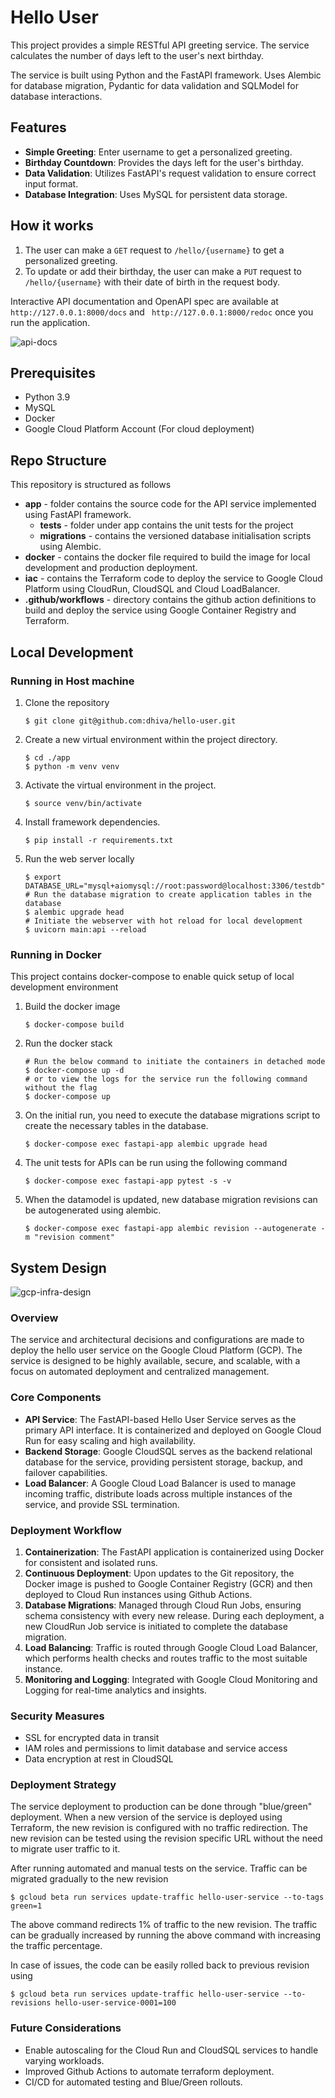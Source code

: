 # Hello User

This project provides a simple RESTful API greeting service. The service calculates the number of days left to the user's next birthday.

The service is built using Python and the FastAPI framework. Uses Alembic for database migration, Pydantic for data validation and SQLModel for database interactions.  

## Features

- **Simple Greeting**: Enter username to get a personalized greeting.
- **Birthday Countdown**: Provides the days left for the user's birthday.
- **Data Validation**: Utilizes FastAPI's request validation to ensure correct input format.
- **Database Integration**: Uses MySQL for persistent data storage.



## How it works

1. The user can make a `GET` request to `/hello/{username}` to get a personalized greeting.
2. To update or add their birthday, the user can make a `PUT` request to `/hello/{username}` with their date of birth in the request body.



Interactive API documentation and OpenAPI spec are available at ` http://127.0.0.1:8000/docs` and ` http://127.0.0.1:8000/redoc` once you run the application.

![api-docs](doc/api-docs.png "API Docs")



## Prerequisites

* Python 3.9
* MySQL
* Docker
* Google Cloud Platform Account (For cloud deployment)

## Repo Structure

This repository is structured as follows

* **app** - folder contains the source code for the API service implemented using FastAPI framework.
  * **tests** - folder under app contains the unit tests for the project
  * **migrations** - contains the versioned database initialisation scripts using Alembic.
* **docker** - contains the docker file required to build the image for local development and production deployment.
* **iac** - contains the Terraform code to deploy the service to Google Cloud Platform using CloudRun, CloudSQL and Cloud LoadBalancer. 
* **.github/workflows** - directory contains the github action definitions to build and deploy the service using Google Container Registry and Terraform.

## Local Development

### Running in Host machine

1. Clone the repository
   ```shell
   $ git clone git@github.com:dhiva/hello-user.git
   ```

2. Create a new virtual environment within the project directory.

   ```shell
   $ cd ./app
   $ python -m venv venv
   ```

3. Activate the virtual environment in the project.

   ```shell
   $ source venv/bin/activate
   ```

4. Install framework dependencies.

   ```shell
   $ pip install -r requirements.txt
   ```

5. Run the web server locally
   ```shell
   $ export DATABASE_URL="mysql+aiomysql://root:password@localhost:3306/testdb"
   # Run the database migration to create application tables in the database
   $ alembic upgrade head 
   # Initiate the webserver with hot reload for local development
   $ uvicorn main:api --reload
   ```

   

### Running in Docker

This project contains docker-compose to enable quick setup of local development environment

1. Build the docker image
   ```shell
   $ docker-compose build
   ```
2. Run the docker stack
   ```shell
   # Run the below command to initiate the containers in detached mode
   $ docker-compose up -d
   # or to view the logs for the service run the following command without the flag
   $ docker-compose up
   ```
3. On the initial run, you need to execute the database migrations script to create the necessary tables in the database.
   ```shell
   $ docker-compose exec fastapi-app alembic upgrade head 
   ```
4. The unit tests for APIs can be run using the following command
   ```shell
   $ docker-compose exec fastapi-app pytest -s -v
   ```

5. When the datamodel is updated, new database migration revisions can be autogenerated using alembic.
   ```shell
   $ docker-compose exec fastapi-app alembic revision --autogenerate -m "revision comment" 
   ```

   

## System Design

![gcp-infra-design](doc/gcp-infra-design.png "GCP System Design")

### Overview

The service and architectural decisions and configurations are made to deploy the hello user service on the Google Cloud Platform (GCP). The service is designed to be highly available, secure, and scalable, with a focus on automated deployment and centralized management.

### Core Components

- **API Service**: The FastAPI-based Hello User Service serves as the primary API interface. It is containerized and deployed on Google Cloud Run for easy scaling and high availability.
- **Backend Storage**: Google CloudSQL serves as the backend relational database for the service, providing persistent storage, backup, and failover capabilities.
- **Load Balancer**: A Google Cloud Load Balancer is used to manage incoming traffic, distribute loads across multiple instances of the service, and provide SSL termination.

### Deployment Workflow

1. **Containerization**: The FastAPI application is containerized using Docker for consistent and isolated runs.
2. **Continuous Deployment**: Upon updates to the Git repository, the Docker image is pushed to Google Container Registry (GCR) and then deployed to Cloud Run instances using Github Actions.
3. **Database Migrations**: Managed through Cloud Run Jobs, ensuring schema consistency with every new release. During each deployment, a new CloudRun Job service is initiated to complete the database migration.
4. **Load Balancing**: Traffic is routed through Google Cloud Load Balancer, which performs health checks and routes traffic to the most suitable instance.
5. **Monitoring and Logging**: Integrated with Google Cloud Monitoring and Logging for real-time analytics and insights.

### Security Measures

- SSL for encrypted data in transit
- IAM roles and permissions to limit database and service access
- Data encryption at rest in CloudSQL

### Deployment Strategy

The service deployment to production can be done through "blue/green" deployment. When a new version of the service is deployed using Terraform, the new revision is configured with no traffic redirection. The new revision can be tested using the revision specific URL without the need to migrate user traffic to it.

After running automated and manual tests on the service. Traffic can be migrated gradually to the new revision
```shell
$ gcloud beta run services update-traffic hello-user-service --to-tags green=1
```

The above command redirects 1% of traffic to the new revision. The traffic can be gradually increased by running the above command with increasing the traffic percentage.

In case of issues, the code can be easily rolled back to previous revision using
```shell
$ gcloud beta run services update-traffic hello-user-service --to-revisions hello-user-service-0001=100
```



### Future Considerations

* Enable autoscaling for the Cloud Run and CloudSQL services to handle varying workloads.
* Improved Github Actions to automate terraform deployment.
* CI/CD for automated testing and Blue/Green rollouts.
